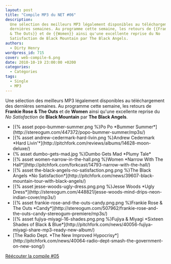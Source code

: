 ```yaml
---
layout: post
title: "Compile MP3 du NET #06"
description:
  Une sélection des meilleurs MP3 légalement disponibles au téléchargement des
  dernières semaines. Au programme cette semaine, les retours de {{Frankie Rose
  & The Outs}} et de {{Women}} ainsi qu'une excellente reprise du No
  Satisfaction de Black Mountain par The Black Angels.
authors:
  - Dirty Henry
wordpress_id: 715
cover: web-compile-6.png
date: 2010-10-19 23:00:00 +0200
categories:
  - Catégories
tags:
  - Single
  - MP3
---
```


Une sélection des meilleurs MP3 légalement disponibles au téléchargement des
dernières semaines. Au programme cette semaine, les retours de **Frankie Rose &
The Outs** et de **Women** ainsi qu'une excellente reprise du _No Satisfaction_
de **Black Mountain** par **The Black Angels**.

<ul class="polaroids">
<li><div class=polaroid>[{% asset popo-bummer-summer.png %}Po Po
*Bummer Summer*](http://stereogum.com/447372/popo-bummer-summer/mp3s/)</div></li>
<li><div class=polaroid>[{% asset andrew-cedermark-hard-livin.png %}Andrew Cedermark
*Hard Livin'*](http://pitchfork.com/reviews/albums/14628-moon-deluxe/)</div></li>
<li><div class=polaroid>{% asset dumbo-gets-mad.jpg %}Dumbo Gets Mad
*Plumy Tale*</div></li>
<li><div class=polaroid>[{% asset women-narrow-in-the-hall.png %}Women
*Narrow With The Hall*](http://pitchfork.com/forkcast/14793-narrow-with-the-hall/)</div></li>
<li><div class=polaroid>[{% asset the-black-angels-no-satisfaction.png.png %}The Black Angels
*No Satisfaction*](http://pitchfork.com/news/39607-black-mountain-tour-with-black-angels/)</div></li>
<li><div class=polaroid>[{% asset jesse-woods-ugly-dress.png.png %}Jesse Woods
*Ugly Dress*](http://stereogum.com/448821/jesse-woods-mind-drips-neon-indian-cover/mp3s/)</div></li>
<li><div class=polaroid>[{% asset frankie-rose-and-the-outs-candy.png.png %}Frankie Rose & The Outs
*Candy*](http://stereogum.com/507962/frankie-rose-and-the-outs-candy-stereogum-premiere/mp3s/)</div></li>
<li><div class=polaroid>[{% asset fujiya-miyagi-16-shades.png.png %}Fujiya & Miyagi
*Sixteen Shades of Black & Blue*](http://pitchfork.com/news/40056-fujiya-miyagi-share-mp3-ready-new-album/)</div></li>
<li><div class=polaroid>[<img430>The Radio Dept.
*The New Improved Hypocrisy*](http://pitchfork.com/news/40064-radio-dept-smash-the-government-on-new-song/)</div></li>
</ul>

[Réécouter la compile #05](712)
